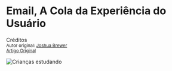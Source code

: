 Email, A Cola da Experiência do Usuário
=======================================
Créditos<br/>
<small>Autor original: [Joshua Brewer](http://52weeksofux.com/)<br/>[Artigo Original](http://52weeksofux.com/post/780958988/email-the-glue-of-ux)</small>

![Crianças estudando](http://media.tumblr.com/tumblr_l56uduk4JC1qz8ohs.png "Crianças estudando")

